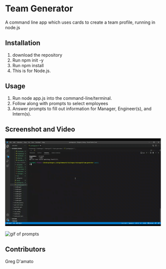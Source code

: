 # Team Generator

A command line app which uses cards to create a team profile, running in node.js

## Installation

1. download the repository
2. Run npm init -y
3. Run npm install
4. This is for Node.js.

## Usage

1. Run node app.js into the command-line/terminal. 
2. Follow along with prompts to select employees
3. Answer prompts to fill out information for Manager, Engineer(s), and Intern(s).

## Screenshot and Video

![gif of tests](./assets/test.gif)

![gif of prompts](./assets/inq.gif)

## Contributors

Greg D'amato
